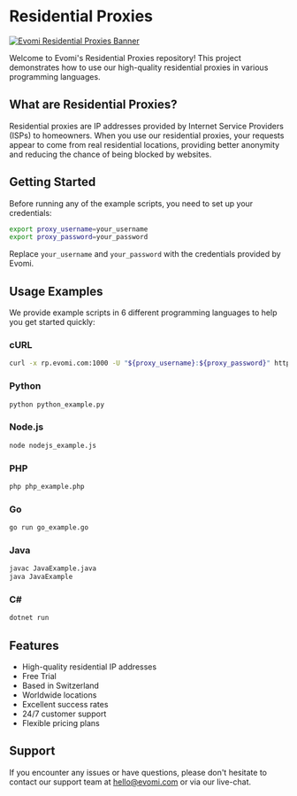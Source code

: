 # Residential Proxies

[![Evomi Residential Proxies Banner](https://my.evomi.com/images/brand/cta.png)](https://evomi.com/?utm_source=github&utm_medium=banner&utm_campaign=github_residential)


Welcome to Evomi's Residential Proxies repository! This project demonstrates how to use our high-quality residential proxies in various programming languages.

## What are Residential Proxies?


Residential proxies are IP addresses provided by Internet Service Providers (ISPs) to homeowners. When you use our residential proxies, your requests appear to come from real residential locations, providing better anonymity and reducing the chance of being blocked by websites.

## Getting Started

Before running any of the example scripts, you need to set up your credentials:

```bash
export proxy_username=your_username
export proxy_password=your_password
```

Replace `your_username` and `your_password` with the credentials provided by Evomi.

## Usage Examples

We provide example scripts in 6 different programming languages to help you get started quickly:

### cURL
```bash
curl -x rp.evomi.com:1000 -U "${proxy_username}:${proxy_password}" https://ip.evomi.com/s
```

### Python
```bash
python python_example.py
```

### Node.js
```bash
node nodejs_example.js
```

### PHP
```bash
php php_example.php
```

### Go
```bash
go run go_example.go
```

### Java
```bash
javac JavaExample.java
java JavaExample
```

### C#
```bash
dotnet run
```

## Features

- High-quality residential IP addresses
- Free Trial
- Based in Switzerland
- Worldwide locations
- Excellent success rates
- 24/7 customer support
- Flexible pricing plans

## Support

If you encounter any issues or have questions, please don't hesitate to contact our support team at hello@evomi.com or via our live-chat.


